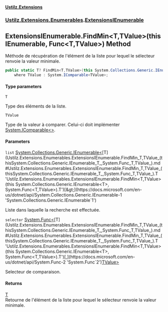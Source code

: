 #### [Ustilz.Extensions](index.md 'index')
### [Ustilz.Extensions.Enumerables](Ustilz.Extensions.Enumerables.md 'Ustilz.Extensions.Enumerables').[ExtensionsIEnumerable](Ustilz.Extensions.Enumerables.ExtensionsIEnumerable.md 'Ustilz.Extensions.Enumerables.ExtensionsIEnumerable')

## ExtensionsIEnumerable.FindMin<T,TValue>(this IEnumerable<T>, Func<T,TValue>) Method

Méthode de récupération de l'élément de la liste pour lequel le sélecteur renvoie la valeur minimale.

```csharp
public static T? FindMin<T,TValue>(this System.Collections.Generic.IEnumerable<T> list, System.Func<T,TValue> selector)
    where TValue : System.IComparable<TValue>;
```
#### Type parameters

<a name='Ustilz.Extensions.Enumerables.ExtensionsIEnumerable.FindMin_T,TValue_(thisSystem.Collections.Generic.IEnumerable_T_,System.Func_T,TValue_).T'></a>

`T`

Type des éléments de la liste.

<a name='Ustilz.Extensions.Enumerables.ExtensionsIEnumerable.FindMin_T,TValue_(thisSystem.Collections.Generic.IEnumerable_T_,System.Func_T,TValue_).TValue'></a>

`TValue`

Type de la valeur à comparer. Celui-ci doit implémenter [System.IComparable&lt;&gt;](https://docs.microsoft.com/en-us/dotnet/api/System.IComparable-1 'System.IComparable`1').
#### Parameters

<a name='Ustilz.Extensions.Enumerables.ExtensionsIEnumerable.FindMin_T,TValue_(thisSystem.Collections.Generic.IEnumerable_T_,System.Func_T,TValue_).list'></a>

`list` [System.Collections.Generic.IEnumerable&lt;](https://docs.microsoft.com/en-us/dotnet/api/System.Collections.Generic.IEnumerable-1 'System.Collections.Generic.IEnumerable`1')[T](Ustilz.Extensions.Enumerables.ExtensionsIEnumerable.FindMin_T,TValue_(thisSystem.Collections.Generic.IEnumerable_T_,System.Func_T,TValue_).md#Ustilz.Extensions.Enumerables.ExtensionsIEnumerable.FindMin_T,TValue_(thisSystem.Collections.Generic.IEnumerable_T_,System.Func_T,TValue_).T 'Ustilz.Extensions.Enumerables.ExtensionsIEnumerable.FindMin<T,TValue>(this System.Collections.Generic.IEnumerable<T>, System.Func<T,TValue>).T')[&gt;](https://docs.microsoft.com/en-us/dotnet/api/System.Collections.Generic.IEnumerable-1 'System.Collections.Generic.IEnumerable`1')

Liste dans laquelle la recherche est effectuée.

<a name='Ustilz.Extensions.Enumerables.ExtensionsIEnumerable.FindMin_T,TValue_(thisSystem.Collections.Generic.IEnumerable_T_,System.Func_T,TValue_).selector'></a>

`selector` [System.Func&lt;](https://docs.microsoft.com/en-us/dotnet/api/System.Func-2 'System.Func`2')[T](Ustilz.Extensions.Enumerables.ExtensionsIEnumerable.FindMin_T,TValue_(thisSystem.Collections.Generic.IEnumerable_T_,System.Func_T,TValue_).md#Ustilz.Extensions.Enumerables.ExtensionsIEnumerable.FindMin_T,TValue_(thisSystem.Collections.Generic.IEnumerable_T_,System.Func_T,TValue_).T 'Ustilz.Extensions.Enumerables.ExtensionsIEnumerable.FindMin<T,TValue>(this System.Collections.Generic.IEnumerable<T>, System.Func<T,TValue>).T')[,](https://docs.microsoft.com/en-us/dotnet/api/System.Func-2 'System.Func`2')[TValue](Ustilz.Extensions.Enumerables.ExtensionsIEnumerable.FindMin_T,TValue_(thisSystem.Collections.Generic.IEnumerable_T_,System.Func_T,TValue_).md#Ustilz.Extensions.Enumerables.ExtensionsIEnumerable.FindMin_T,TValue_(thisSystem.Collections.Generic.IEnumerable_T_,System.Func_T,TValue_).TValue 'Ustilz.Extensions.Enumerables.ExtensionsIEnumerable.FindMin<T,TValue>(this System.Collections.Generic.IEnumerable<T>, System.Func<T,TValue>).TValue')[&gt;](https://docs.microsoft.com/en-us/dotnet/api/System.Func-2 'System.Func`2')

Selecteur de comparaison.

#### Returns
[T](Ustilz.Extensions.Enumerables.ExtensionsIEnumerable.FindMin_T,TValue_(thisSystem.Collections.Generic.IEnumerable_T_,System.Func_T,TValue_).md#Ustilz.Extensions.Enumerables.ExtensionsIEnumerable.FindMin_T,TValue_(thisSystem.Collections.Generic.IEnumerable_T_,System.Func_T,TValue_).T 'Ustilz.Extensions.Enumerables.ExtensionsIEnumerable.FindMin<T,TValue>(this System.Collections.Generic.IEnumerable<T>, System.Func<T,TValue>).T')  
Retourne de l'élément de la liste pour lequel le sélecteur renvoie la valeur minimale.
